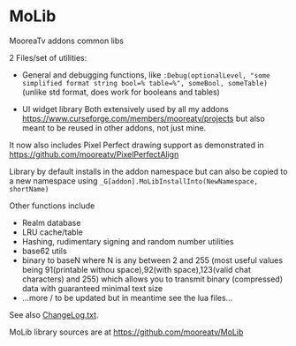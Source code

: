 # MoLib
MooreaTv addons common libs


2 Files/set of utilities:

- General and debugging functions, like
`:Debug(optionalLevel, "some simplified format string bool=% table=%", someBool, someTable)`
(unlike std format, does work for booleans and tables)

- UI widget library
Both extensively used by all my addons
https://www.curseforge.com/members/mooreatv/projects
but also meant to be reused in other addons, not just mine.

It now also includes Pixel Perfect drawing support as demonstrated in
https://github.com/mooreatv/PixelPerfectAlign

Library by default installs in the addon namespace but can also be copied to a new namespace using
`_G[addon].MoLibInstallInto(NewNamespace, shortName)`

Other functions include
- Realm database
- LRU cache/table
- Hashing, rudimentary signing and random number utilities
- base62 utils
- binary to baseN where N is any between 2 and 255 (most useful values being 91(printable withou space),92(with space),123(valid chat characters) and 255)
  which allows you to transmit binary (compressed) data with guaranteed minimal text size
- ...more / to be updated but in meantime see the lua files...

See also [ChangeLog.txt](ChangeLog.txt).

MoLib library sources are at https://github.com/mooreatv/MoLib
